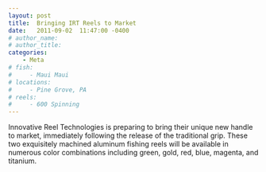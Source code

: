 ```yaml
---
layout: post
title:  Bringing IRT Reels to Market
date:   2011-09-02  11:47:00 -0400
# author_name: 
# author_title: 
categories: 
    - Meta
# fish: 
#     - Maui Maui
# locations:
#     - Pine Grove, PA
# reels:
#     - 600 Spinning
---
```


Innovative Reel Technologies is preparing to bring their unique new handle to market, immediately following the release of the traditional grip. These two exquisitely machined aluminum fishing reels will be available in numerous color combinations including green, gold, red, blue, magenta, and titanium.